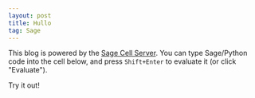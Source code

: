 ```yaml
---
layout: post
title: Hullo
tag: Sage
---
```


This blog is powered by the [Sage Cell Server](http://sagecell.sagemath.org/). You can type Sage/Python code into the cell below, and press `Shift+Enter` to evaluate it (or click "Evaluate").

Try it out!

<div class="sage">
  <script type="text/x-sage"> 1 + 2  </script>
</div>
